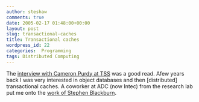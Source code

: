 ```yaml
---
author: steshaw
comments: true
date: 2005-02-17 01:48:00+00:00
layout: post
slug: transactional-caches
title: Transactional caches
wordpress_id: 22
categories:  Programming
tags: Distributed Computing
---
```


The [interview with Cameron Purdy at TSS](http://www.theserverside.com/talks/video.tss?id=CameronPurdy&format=http) was a good read. Afew years back I was very interested in object databases and then [distributed] transactional caches. A coworker at ADC (now Intec) from the research lab put me onto the [work of Stephen Blackburn](http://ali-www.cs.umass.edu/~steveb/pubs/abstracts.html#thesis).

